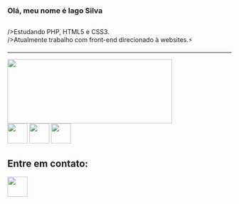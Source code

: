 ### Olá, meu nome é Iago Silva
  <h2></h2>
    />Estudando PHP, HTML5 e CSS3.<br>
    />Atualmente trabalho com front-end direcionado à websites.⚡
    <hr>
    <div>
      <a href="https://github.com/Iago-Silva-Santos">
      <img height="145em" width="370em" src="https://github-readme-stats.vercel.app/api/top-langs/?username=Iago-Silva-Santos&layout=compact&theme=dark" /></a>
    </div>
    <div style="display: inline-block">
      <img width="45em" height="45em" src="https://cdn.jsdelivr.net/gh/devicons/devicon/icons/html5/html5-plain-wordmark.svg" />
      <img width="45em" height="45em" src="https://cdn.jsdelivr.net/gh/devicons/devicon/icons/css3/css3-plain-wordmark.svg" />
      <img width="45em" height="45em" src="https://cdn.jsdelivr.net/gh/devicons/devicon/icons/php/php-plain.svg" />
    </div>
    <h2>Entre em contato:</h2>
    <div style="display: inline-block">
      <a target="blank" href="https://www.linkedin.com/in/iago-silva-1896991ab/"><img width="45em" height="45em" src="https://cdn.jsdelivr.net/gh/devicons/devicon/icons/linkedin/linkedin-plain.svg" /></a>
    </div>
  
  
<!--
**Iago-Silva-Santos/Iago-Silva-Santos** is a ✨ _special_ ✨ repository because its `README.md` (this file) appears on your GitHub profile.

Here are some ideas to get you started:

- 🔭 I’m currently working on ...
- 🌱 I’m currently learning ...
- 👯 I’m looking to collaborate on ...
- 🤔 I’m looking for help with ...
- 💬 Ask me about ...
- 📫 How to reach me: ...
- 😄 Pronouns: ...
- ⚡ Fun fact: ...
-->
